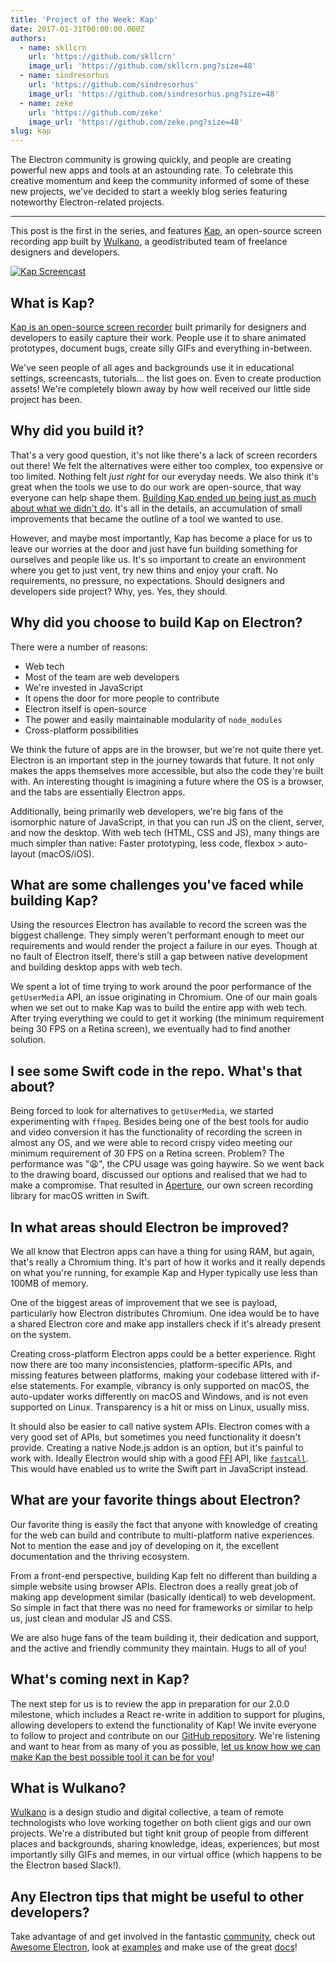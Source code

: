 ```yaml
---
title: 'Project of the Week: Kap'
date: 2017-01-31T00:00:00.000Z
authors:
  - name: skllcrn
    url: 'https://github.com/skllcrn'
    image_url: 'https://github.com/skllcrn.png?size=48'
  - name: sindresorhus
    url: 'https://github.com/sindresorhus'
    image_url: 'https://github.com/sindresorhus.png?size=48'
  - name: zeke
    url: 'https://github.com/zeke'
    image_url: 'https://github.com/zeke.png?size=48'
slug: kap
---
```

The Electron community is growing quickly, and people are creating powerful
new apps and tools at an astounding rate. To celebrate this creative momentum
and keep the community informed of some of these new projects, we've decided to
start a weekly blog series featuring noteworthy Electron-related projects.

---

This post is the first in the series, and features [Kap](https://getkap.co/),
an open-source screen recording app built by [Wulkano](https://wulkano.com/),
a geodistributed team of freelance designers and developers.

[![Kap Screencast](https://cloud.githubusercontent.com/assets/2289/22439463/8f1e509e-e6e4-11e6-9c32-3a9db63fc9a1.gif)](https://getkap.co/)

## What is Kap?

[Kap is an open-source screen recorder](https://getkap.co) built primarily for designers and developers to easily capture their work. People use it to share animated prototypes, document bugs, create silly GIFs and everything in-between.  

We've seen people of all ages and backgrounds use it in educational settings, screencasts, tutorials... the list goes on. Even to create production assets! We're completely blown away by how well received our little side project has been.

## Why did you build it?

That's a very good question, it's not like there's a lack of screen recorders out there! We felt the alternatives were either too complex, too expensive or too limited. Nothing felt *just right* for our everyday needs. We also think it's great when the tools we use to do our work are open-source, that way everyone can help shape them. [Building Kap ended up being just as much about what we didn't do](https://medium.com/wulkano-friends/from-idea-to-product-and-beyond-a12850403c38). It's all in the details, an accumulation of small improvements that became the outline of a tool we wanted to use.

However, and maybe most importantly, Kap has become a place for us to leave our worries at the door and just have fun building something for ourselves and people like us. It's so important to create an environment where you get to just vent, try new thins and enjoy your craft. No requirements, no pressure, no expectations. Should designers and developers side project? Why, yes. Yes, they should.

## Why did you choose to build Kap on Electron?

There were a number of reasons:

* Web tech
* Most of the team are web developers
* We're invested in JavaScript
* It opens the door for more people to contribute
* Electron itself is open-source
* The power and easily maintainable modularity of `node_modules`
* Cross-platform possibilities

We think the future of apps are in the browser, but we're not quite there yet. Electron is an important step in the journey towards that future. It not only makes the apps themselves more accessible, but also the code they're built with. An interesting thought is imagining a future where the OS is a browser, and the tabs are essentially Electron apps.

Additionally, being primarily web developers, we're big fans of the isomorphic nature of JavaScript, in that you can run JS on the client, server, and now the desktop. With web tech (HTML, CSS and JS), many things are much simpler than native: Faster prototyping, less code, flexbox > auto-layout (macOS/iOS).

## What are some challenges you've faced while building Kap?

Using the resources Electron has available to record the screen was the biggest challenge. They simply weren't performant enough to meet our requirements and would render the project a failure in our eyes. Though at no fault of Electron itself, there's still a gap between native development and building desktop apps with web tech.

We spent a lot of time trying to work around the poor performance of the `getUserMedia` API, an issue originating in Chromium. One of our main goals when we set out to make Kap was to build the entire app with web tech. After trying everything we could to get it working (the minimum requirement being 30 FPS on a Retina screen), we eventually had to find another solution.

## I see some Swift code in the repo. What's that about?

Being forced to look for alternatives to `getUserMedia`, we started experimenting with `ffmpeg`. Besides being one of the best tools for audio and video conversion it has the functionality of recording the screen in almost any OS, and we were able to record crispy video meeting our minimum requirement of 30 FPS on a Retina screen. Problem? The performance was ":weary:", the CPU usage was going haywire. So we went back to the drawing board, discussed our options and realised that we had to make a compromise. That resulted in [Aperture](https://github.com/wulkano/aperture), our own screen recording library for macOS written in Swift.

## In what areas should Electron be improved?

We all know that Electron apps can have a thing for using RAM, but again, that's really a Chromium thing. It's part of how it works and it really depends on what you're running, for example Kap and Hyper typically use less than 100MB of memory.

One of the biggest areas of improvement that we see is payload, particularly how Electron distributes Chromium. One idea would be to have a shared Electron core and make app installers check if it's already present on the system.

Creating cross-platform Electron apps could be a better experience. Right now there are too many inconsistencies, platform-specific APIs, and missing features between platforms, making your codebase littered with if-else statements. For example, vibrancy is only supported on macOS, the auto-updater works differently on macOS and Windows, and is not even supported on Linux. Transparency is a hit or miss on Linux, usually miss.

It should also be easier to call native system APIs. Electron comes with a very good set of APIs, but sometimes you need functionality it doesn't provide. Creating a native Node.js addon is an option, but it's painful to work with. Ideally Electron would ship with a good [FFI](https://en.wikipedia.org/wiki/Foreign_function_interface) API, like [`fastcall`](https://github.com/cmake-js/fastcall). This would have enabled us to write the Swift part in JavaScript instead.

## What are your favorite things about Electron?

Our favorite thing is easily the fact that anyone with knowledge of creating for the web can build and contribute to multi-platform native experiences. Not to mention the ease and joy of developing on it, the excellent documentation and the thriving ecosystem.

From a front-end perspective, building Kap felt no different than building a simple website using browser APIs. Electron does a really great job of making app development similar (basically identical) to web development. So simple in fact that there was no need for frameworks or similar to help us, just clean and modular JS and CSS.

We are also huge fans of the team building it, their dedication and support, and the active and friendly community they maintain. Hugs to all of you!

## What's coming next in Kap?

The next step for us is to review the app in preparation for our 2.0.0 milestone, which includes a React re-write in addition to support for plugins, allowing developers to extend the functionality of Kap! We invite everyone to follow to project and contribute on our [GitHub repository](https://github.com/wulkano/kap). We're listening and want to hear from as many of you as possible, [let us know how we can make Kap the best possible tool it can be for you](https://wulkano.typeform.com/to/BIvJKz)!

## What is Wulkano?

[Wulkano](https://wulkano.com) is a design studio and digital collective, a team of remote technologists who love working together on both client gigs and our own projects. We're a distributed but tight knit group of people from different places and backgrounds, sharing knowledge, ideas, experiences, but most importantly silly GIFs and memes, in our virtual office (which happens to be the Electron based Slack!).

## Any Electron tips that might be useful to other developers?

Take advantage of and get involved in the fantastic [community](https://discuss.atom.io/c/electron), check out [Awesome Electron](https://github.com/sindresorhus/awesome-electron), look at [examples](https://github.com/electron/electron-api-demos) and make use of the great [docs](https://electronjs.org/docs/)!
